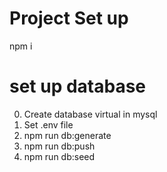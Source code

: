 # Project Set up

npm i

# set up database

0. Create database virtual in mysql
1. Set .env file
2. npm run db:generate
3. npm run db:push
4. npm run db:seed

